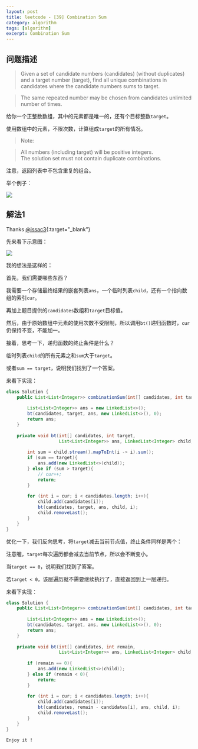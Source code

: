 ```yaml
---
layout: post
title: leetcode - [39] Combination Sum
category: algorithm
tags: [algorithm]
excerpt: Combination Sum
---
```


## 问题描述  

> Given a set of candidate numbers (candidates) (without duplicates) and a target number (target), find all unique combinations in candidates where the candidate numbers sums to target.   

> The same repeated number may be chosen from candidates unlimited number of times.  

给你一个正整数数组，其中的元素都是唯一的，还有个目标整数`target`。  

使用数组中的元素，不限次数，计算组成`target`的所有情况。  

> Note:

> All numbers (including target) will be positive integers.  
> The solution set must not contain duplicate combinations.  

注意，返回列表中不包含重复的组合。  


举个例子：  


![](https://yyc-images.oss-cn-beijing.aliyuncs.com/leetcode_39_demo.png)  


## 解法1  

Thanks [@issac3](https://leetcode.com/problems/subsets/discuss/27281/A-general-approach-to-backtracking-questions-in-Java-(Subsets-Permutations-Combination-Sum-Palindrome-Partitioning)){:target="_blank"}  

先来看下示意图：  

![](https://yyc-images.oss-cn-beijing.aliyuncs.com/leetcode_39_key.png)  


我的想法是这样的：  


首先，我们需要哪些东西？  

我需要一个存储最终结果的嵌套列表`ans`，一个临时列表`child`，还有一个指向数组的索引`cur`。  

再加上题目提供的`candidates`数组和`target`目标值。  

然后，由于原始数组中元素的使用次数不受限制，所以调用`bt()`递归函数时，`cur`仍保持不变，不能加一。  

接着，思考一下，递归函数的终止条件是什么？  

临时列表`child`的所有元素之和`sum`大于`target`。  

或者`sum == target`，说明我们找到了一个答案。  



来看下实现：  


``` java
class Solution {
    public List<List<Integer>> combinationSum(int[] candidates, int target) {
        
        List<List<Integer>> ans = new LinkedList<>();
        bt(candidates, target, ans, new LinkedList<>(), 0);
        return ans;
    }
    
    private void bt(int[] candidates, int target, 
                    List<List<Integer>> ans, LinkedList<Integer> child, int cur){
        
        int sum = child.stream().mapToInt(i -> i).sum();
        if (sum == target){
            ans.add(new LinkedList<>(child));
        } else if (sum > target){
            // cur++;
            return;
        }
        
        for (int i = cur; i < candidates.length; i++){
            child.add(candidates[i]);
            bt(candidates, target, ans, child, i);
            child.removeLast();
        }
    }
}
```

优化一下，我们反向思考，将`target`减去当前节点值，终止条件同样是两个：  

注意喔，`target`每次遍历都会减去当前节点，所以会不断变小。  

当`target == 0`，说明我们找到了答案。  

若`target < 0`，该层遍历就不需要继续执行了，直接返回到上一层递归。  

来看下实现：  

``` java
class Solution {
    public List<List<Integer>> combinationSum(int[] candidates, int target) {
        
        List<List<Integer>> ans = new LinkedList<>();
        bt(candidates, target, ans, new LinkedList<>(), 0);
        return ans;
    }
    
    private void bt(int[] candidates, int remain, 
                    List<List<Integer>> ans, LinkedList<Integer> child, int cur){
        
        if (remain == 0){
            ans.add(new LinkedList<>(child));
        } else if (remain < 0){
            return;
        }
        
        for (int i = cur; i < candidates.length; i++){
            child.add(candidates[i]);
            bt(candidates, remain - candidates[i], ans, child, i);
            child.removeLast();
        }
    }
}
```




`Enjoy it ! `